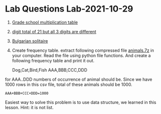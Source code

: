 # Lab Questions Lab-2021-10-29


1. [Grade school multiplication table](../../course-content/questions/grade-school-multiplication-table.md)


2. [digit total of 21 but all 3 digits are different](../../course-content/questions/total-21-but-3-digits-are-different.md)



3. [Bulgarian solitaire](../../course-content/questions/Bulgarian-solitaire.md)


4. Create frequency table.
extract following compressed file [animals.7z](animals.7z) in your computer.
Read the file using python file functions.
And create a following frequency table and print it out.

	Dog,Cat,Bird,Fish
	AAA,BBB,CCC,DDD


for AAA..DDD numbers of occurrence of animal should be.
Since we have 1000 rows in this csv file, total of these animals should be 1000.

	AAA+BBB+CCC+DDD=1000

Easiest way to solve this problem is to use data structure, we learned in this lesson. Hint: it is not list.


